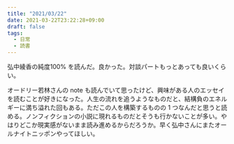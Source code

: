 ```yaml
---
title: "2021/03/22"
date: 2021-03-22T23:22:28+09:00
draft: false
tags:
  - 日常
  - 読書
---
```


弘中綾香の純度100% を読んだ。良かった。対談パートもっとあっても良いくらい。

オードリー若林さんの note も読んでいて思ったけど、興味がある人のエッセイを読むことが好きになった。人生の流れを追うようなものだと、結構負のエネルギーに満ち溢れた回もある。ただこの人を構築するものの 1 つなんだと思うと読める。ノンフィクションの小説に現れるものだとそうも行かないことが多い。やはりどこか現実感がないまま読み進めるからだろうか。早く弘中さんにまたオールナイトニッポンやってほしい。
